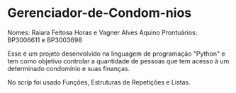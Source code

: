 # Gerenciador-de-Condom-nios

Nomes: Raiara Feitosa Horas e Vagner Alves Aquino
Prontuários:  BP3006611 e BP3003698

Esse é um projeto desenvolvido na linguagem de programação "Python" e tem como 
objetivo  controlar a quantidade de pessoas que tem acesso à um determinado condomínio
e suas finanças.

No scrip foi usado Funções, Estruturas de Repetições e Listas.

